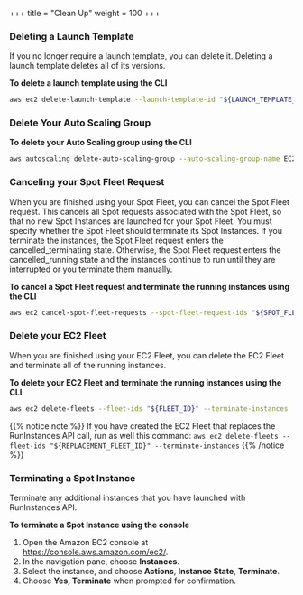 +++
title = "Clean Up"
weight = 100
+++

### Deleting a Launch Template

If you no longer require a launch template, you can delete it. Deleting
a launch template deletes all of its versions.

**To delete a launch template using the CLI**

```bash
aws ec2 delete-launch-template --launch-template-id "${LAUNCH_TEMPLATE_ID}"
```

### Delete Your Auto Scaling Group

**To delete your Auto Scaling group using the CLI**

```bash
aws autoscaling delete-auto-scaling-group --auto-scaling-group-name EC2SpotWorkshopASG --force-delete
```

### Canceling your Spot Fleet Request

When you are finished using your Spot Fleet, you can cancel the Spot
Fleet request. This cancels all Spot requests associated with the Spot
Fleet, so that no new Spot Instances are launched for your Spot Fleet.
You must specify whether the Spot Fleet should terminate its Spot
Instances. If you terminate the instances, the Spot Fleet request enters
the cancelled\_terminating state. Otherwise, the Spot Fleet request
enters the cancelled\_running state and the instances continue to run
until they are interrupted or you terminate them manually.

**To cancel a Spot Fleet request and terminate the running instances using the CLI**

```bash
aws ec2 cancel-spot-fleet-requests --spot-fleet-request-ids "${SPOT_FLEET_REQUEST_ID}" --terminate-instances
```

### Delete your EC2 Fleet

When you are finished using your EC2 Fleet, you can delete the EC2 Fleet
and terminate all of the running instances.

**To delete your EC2 Fleet and terminate the running instances using the CLI**

```bash
aws ec2 delete-fleets --fleet-ids "${FLEET_ID}" --terminate-instances
```

{{% notice note %}}
If you have created the EC2 Fleet that replaces the RunInstances API call, run as well this command: `aws ec2 delete-fleets --fleet-ids "${REPLACEMENT_FLEET_ID}" --terminate-instances`
{{% /notice %}}


### Terminating a Spot Instance

Terminate any additional instances that you have launched with RunInstances API.

**To terminate a Spot Instance using the console**

1. Open the Amazon EC2 console at <https://console.aws.amazon.com/ec2/>.
1. In the navigation pane, choose **Instances**.
1. Select the instance, and choose **Actions**, **Instance State**, **Terminate**.
1. Choose **Yes, Terminate** when prompted for confirmation.
